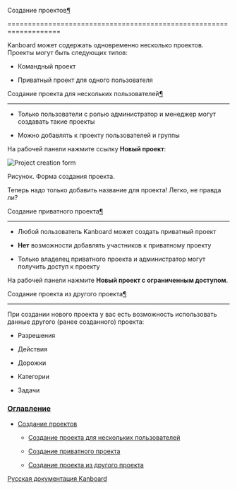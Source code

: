 Создание проектов[¶](#creating-projects "Ссылка на этот заголовок")

===================================================================



Kanboard может содержать одновременно несколько проектов. Проекты могут быть следующих типов:



-   Командный проект



-   Приватный проект для одного пользователя



Создание проекта для нескольких пользователей[¶](#creating-projects-for-multiple-users "Ссылка на этот заголовок")

------------------------------------------------------------------------------------------------------------------



-   Только пользователи с ролью администратор и менеджер могут создавать такие проекты



-   Можно добавлять к проекту пользователей и группы



На рабочей панели нажмите ссылку **Новый проект**:



![Project creation form](screenshots/new-project.png)



Рисунок. Форма создания проекта.



Теперь надо только добавить название для проекта! Легко, не правда ли?



Создание приватного проекта[¶](#creating-a-private-project "Ссылка на этот заголовок")

--------------------------------------------------------------------------------------



-   Любой пользователь Kanboard может создать приватный проект



-   **Нет** возможности добавлять участников к приватному проекту



-   Только владелец приватного проекта и администратор могут получить доступ к проекту



На рабочей панели нажмите **Новый проект с ограниченным доступом**.



Создание проекта из другого проекта[¶](#creating-projects-from-another-project "Ссылка на этот заголовок")

----------------------------------------------------------------------------------------------------------



При создании нового проекта у вас есть возможность использовать данные другого (ранее созданного) проекта:



-   Разрешения



-   Действия



-   Дорожки



-   Категории



-   Задачи



### [Оглавление](index.markdown)



-   [Создание проектов](#)

    -   [Создание проекта для нескольких пользователей](#creating-projects-for-multiple-users)

    -   [Создание приватного проекта](#creating-a-private-project)

    -   [Создание проекта из другого проекта](#creating-projects-from-another-project)



 



 



 



 



 



 



[Русская документация Kanboard](http://kanboard.ru/doc/)

